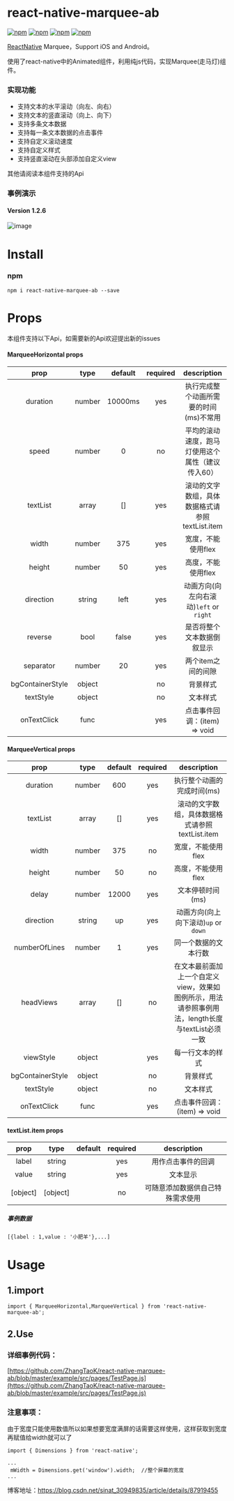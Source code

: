 # react-native-marquee-ab

[![npm](https://img.shields.io/npm/v/react-native-marquee-ab.svg)](https://www.npmjs.com/package/react-native-marquee-ab)
[![npm](https://img.shields.io/npm/dm/react-native-marquee-ab.svg)](https://www.npmjs.com/package/react-native-marquee-ab)
[![npm](https://img.shields.io/npm/dt/react-native-marquee-ab.svg)](https://www.npmjs.com/package/react-native-marquee-ab)
[![npm](https://img.shields.io/npm/l/react-native-marquee-ab.svg)](https://github.com/ZhangTaoK/react-native-marquee-ab/blob/master/LICENSE)


[ReactNative](https://github.com/facebook/react-native) Marquee，Support iOS and Android。

使用了react-native中的Animated组件，利用纯js代码，实现Marquee(走马灯)组件。

### 实现功能
* 支持文本的水平滚动（向左、向右）
* 支持文本的竖直滚动（向上、向下）
* 支持多条文本数据
* 支持每一条文本数据的点击事件
* 支持自定义滚动速度
* 支持自定义样式
* 支持竖直滚动在头部添加自定义view

其他请阅读本组件支持的Api

### 事例演示

#### Version 1.2.6
![image](https://github.com/ZhangTaoK/react-native-marquee-ab/blob/master/react-native-marquee-ab-demo.gif)

# Install

### npm
```
npm i react-native-marquee-ab --save
```

# Props

 本组件支持以下Api，如需要新的Api欢迎提出新的issues
 
#### MarqueeHorizontal props
| prop | type  | default | required | description |
|:----:|:----:|:-------:|:---:|:---:|
|duration|number|10000ms|yes|执行完成整个动画所需要的时间(ms)不常用|
|speed|number|0|no|平均的滚动速度，跑马灯使用这个属性（建议传入60）|
|textList|array|[]|yes|滚动的文字数组，具体数据格式请参照textList.item|
|width|number|375|yes|宽度，不能使用flex|
|height|number|50|yes|高度，不能使用flex|
|direction|string|left|yes|动画方向(向左向右滚动)`left` or `right`|
|reverse|bool|false|yes|是否将整个文本数据倒叙显示|
|separator|number|20|yes|两个item之间的间隙|
|bgContainerStyle|object||no|背景样式|
|textStyle|object||no|文本样式|
|onTextClick|func||yes|点击事件回调：(item) => void|
 
#### MarqueeVertical props
| prop | type  | default | required | description |
|:----:|:----:|:-------:|:---:|:---:|
|duration|number|600|yes|执行整个动画的完成时间(ms)|
|textList|array|[]|yes|滚动的文字数组，具体数据格式请参照textList.item|
|width|number|375|no|宽度，不能使用flex|
|height|number|50|no|高度，不能使用flex|
|delay|number|12000|yes|文本停顿时间(ms)|
|direction|string|up|yes|动画方向(向上向下滚动)`up` or `down`|
|numberOfLines|number|1|yes|同一个数据的文本行数|
|headViews|array|[]|no|在文本最前面加上一个自定义view，效果如图例所示，用法请参照事例用法，length长度与textList必须一致|
|viewStyle|object||yes|每一行文本的样式|
|bgContainerStyle|object||no|背景样式|
|textStyle|object||no|文本样式|
|onTextClick|func||yes|点击事件回调：(item) => void|

#### textList.item props
| prop | type  | default | required | description |
|:----:|:----:|:-------:|:---:|:---:|
|label|string||yes|用作点击事件的回调|
|value|string||yes|文本显示|
|[object]|[object]||no|可随意添加数据供自己特殊需求使用|

##### 事例数据
```
[{label : 1,value : '小肥羊'},...]
```

# Usage

## 1.import
 
```
import { MarqueeHorizontal,MarqueeVertical } from 'react-native-marquee-ab';
```

## 2.Use

### 详细事例代码：
[https://github.com/ZhangTaoK/react-native-marquee-ab/blob/master/example/src/pages/TestPage.js](https://github.com/ZhangTaoK/react-native-marquee-ab/blob/master/example/src/pages/TestPage.js)

### 注意事项：
由于宽度只能使用数值所以如果想要宽度满屏的话需要这样使用，这样获取到宽度再赋值给width就可以了
```
import { Dimensions } from 'react-native';

...
 mWidth = Dimensions.get('window').width;  //整个屏幕的宽度
...

```

博客地址：https://blog.csdn.net/sinat_30949835/article/details/87919455

